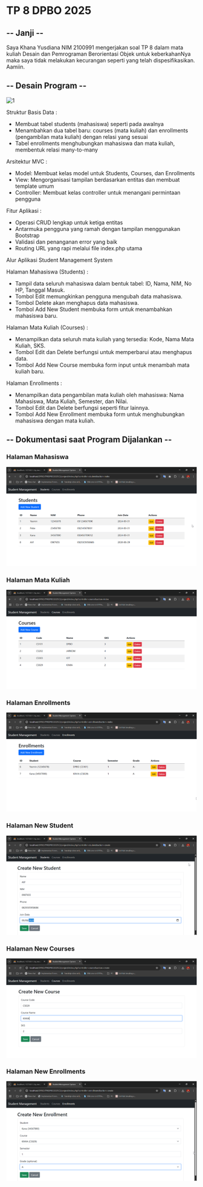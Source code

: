 # TP 8 DPBO 2025

## -- Janji --

Saya Khana Yusdiana NIM 2100991 mengerjakan soal TP 8 dalam mata kuliah Desain dan Pemrograman Berorientasi Objek untuk keberkahanNya maka saya tidak melakukan kecurangan seperti yang telah dispesifikasikan. Aamiin.

## -- Desain Program --

![1]()

Struktur Basis Data :

- Membuat tabel students (mahasiswa) seperti pada awalnya
- Menambahkan dua tabel baru: courses (mata kuliah) dan enrollments (pengambilan mata kuliah) dengan relasi yang sesuai
- Tabel enrollments menghubungkan mahasiswa dan mata kuliah, membentuk relasi many-to-many

Arsitektur MVC :

- Model: Membuat kelas model untuk Students, Courses, dan Enrollments
- View: Mengorganisasi tampilan berdasarkan entitas dan membuat template umum
- Controller: Membuat kelas controller untuk menangani permintaan pengguna

Fitur Aplikasi :

- Operasi CRUD lengkap untuk ketiga entitas
- Antarmuka pengguna yang ramah dengan tampilan menggunakan Bootstrap
- Validasi dan penanganan error yang baik
- Routing URL yang rapi melalui file index.php utama

Alur Aplikasi Student Management System

Halaman Mahasiswa (Students) :

- Tampil data seluruh mahasiswa dalam bentuk tabel: ID, Nama, NIM, No HP, Tanggal Masuk.
- Tombol Edit memungkinkan pengguna mengubah data mahasiswa.
- Tombol Delete akan menghapus data mahasiswa.
- Tombol Add New Student membuka form untuk menambahkan mahasiswa baru.

Halaman Mata Kuliah (Courses) :

- Menampilkan data seluruh mata kuliah yang tersedia: Kode, Nama Mata Kuliah, SKS.
- Tombol Edit dan Delete berfungsi untuk memperbarui atau menghapus data.
- Tombol Add New Course membuka form input untuk menambah mata kuliah baru.

Halaman Enrollments :

- Menampilkan data pengambilan mata kuliah oleh mahasiswa: Nama Mahasiswa, Mata Kuliah, Semester, dan Nilai.
- Tombol Edit dan Delete berfungsi seperti fitur lainnya.
- Tombol Add New Enrollment membuka form untuk menghubungkan mahasiswa dengan mata kuliah.

## -- Dokumentasi saat Program Dijalankan --

### Halaman Mahasiswa

![1](https://github.com/marimoo0/TP8DPBO2025C2/blob/2385e4884775403512b2b6ffe67a75be8d50eed5/SS/Screenshot_1.png)

### Halaman Mata Kuliah

![1](https://github.com/marimoo0/TP8DPBO2025C2/blob/2385e4884775403512b2b6ffe67a75be8d50eed5/SS/Screenshot_2.png)

### Halaman Enrollments

![1](https://github.com/marimoo0/TP8DPBO2025C2/blob/2385e4884775403512b2b6ffe67a75be8d50eed5/SS/Screenshot_3.png)

### Halaman New Student

![1](https://github.com/marimoo0/TP8DPBO2025C2/blob/2385e4884775403512b2b6ffe67a75be8d50eed5/SS/Screenshot_4.png)

### Halaman New Courses

![1](https://github.com/marimoo0/TP8DPBO2025C2/blob/2385e4884775403512b2b6ffe67a75be8d50eed5/SS/Screenshot_5.png)

### Halaman New Enrollments

![1](https://github.com/marimoo0/TP8DPBO2025C2/blob/2385e4884775403512b2b6ffe67a75be8d50eed5/SS/Screenshot_6.png)
